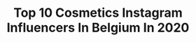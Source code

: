 ---
title: Top 10 Cosmetics Instagram Influencers In Belgium In 2020
description: Identify the most popular Instagram accounts on inBeat.
platform: Instagram
profiles:
  - username: "shaunycuypers"
    fullname: >-
      Shauny Cuypers
    location: "Belgium"
    followers: 19932
    engagement: 286
    commentsToLikes: 0.106267
    avatar: "https://scontent-lht6-1.cdninstagram.com/v/t51.2885-19/s320x320/92648329_652535218870808_1861906908802187264_n.jpg?_nc_ht=scontent-lht6-1.cdninstagram.com&_nc_ohc=G1D8RyaHfEkAX_z7rZ_&oh=56f5435797e0fd0805871aa292b4715a&oe=5EBA69B8"
    verified: false
    hashtags: "#outfitinspo, #whatiworetoday, #parisblogger, #girlswithtattoos"
  - username: "jeremy.caira"
    fullname: >-
      Jérémy Caira
    location: "Belgium"
    followers: 41668
    engagement: 231
    commentsToLikes: 0.044111
    avatar: "https://scontent-ams4-1.cdninstagram.com/v/t51.2885-19/12383360_782627771868067_1558092187_a.jpg?_nc_ht=scontent-ams4-1.cdninstagram.com&_nc_ohc=913KyfUEqR8AX_or-Yf&oh=b2135d70df4cf768351b655e5187f3d7&oe=5EBBC906"
    verified: false
    hashtags: "#disneyland, #explore, #zalandostyle, #loreal"
  - username: "miss_k_510"
    fullname: >-
      🎀 The World Of Miss K 🎀
    location: "Belgium"
    followers: 19167
    engagement: 350
    commentsToLikes: 0.158451
    avatar: "https://scontent-lhr8-1.cdninstagram.com/v/t51.2885-19/s320x320/65050216_1164976667006700_3260310791085096960_n.jpg?_nc_ht=scontent-lhr8-1.cdninstagram.com&_nc_ohc=tl50u9eufE0AX-fT5Xu&oh=7ef475a56c839b0a6233800c8d47a173&oe=5EBC72CC"
    verified: false
    hashtags: "#smile, #eitjes, #coronavirus, #rimmellondonnl"
  - username: "lv__dreamworld"
    fullname: >-
      ╰ Fσr тнє lσνє σf ρυrsєѕ ╮
    location: "Belgium"
    followers: 53747
    engagement: 221
    commentsToLikes: 0.082490
    avatar: "https://scontent-ort2-1.cdninstagram.com/v/t51.2885-19/s320x320/89823074_200486121178999_8749573595769864192_n.jpg?_nc_ht=scontent-ort2-1.cdninstagram.com&_nc_ohc=dHC7izWdt-gAX8ZWu2H&oh=102d62c2641d18edf27ba99dc3358212&oe=5EBC1D34"
    verified: false
    hashtags: "#bags, #kitchendecor, #louisvuittonchain, #lvbagcharm"
  - username: "bella.illustration"
    fullname: >-
      Bella Sriwantana
    location: "Belgium"
    followers: 83038
    engagement: 3844
    commentsToLikes: 0.006292
    avatar: "https://scontent-lht6-1.cdninstagram.com/v/t51.2885-19/s320x320/79804257_436842703919482_4884156548957339648_n.jpg?_nc_ht=scontent-lht6-1.cdninstagram.com&_nc_ohc=1JI79q--GvMAX8Jt9B7&oh=e257a167fa61f95aa7c402efe28baad5&oe=5EB38F7A"
    verified: false
    hashtags: "#welovegoldens, #sailormoon, #japanesebeauty, #koreanbeauty"
  - username: "mytrendywendy"
    fullname: >-
      WENDY💋BEAUTY x LIFESTYLE
    location: "Belgium"
    followers: 2205
    engagement: 1374
    commentsToLikes: 0.140850
    avatar: "https://scontent-ams4-1.cdninstagram.com/v/t51.2885-19/s320x320/57156398_594571551040768_110082945259143168_n.jpg?_nc_ht=scontent-ams4-1.cdninstagram.com&_nc_ohc=UkryCiFtg9AAX9DD3Yz&oh=361c63ee8adac2752bde62f9c71ae756&oe=5EBAF210"
    verified: false
    hashtags: "#blogueuse, #happyskin, #blogueusebeaute, #inmyconverse"
  - username: "nathalie_eoma_missrdcongo"
    fullname: >-
      Nathalie Eoma Verbeken 🇨🇩
    location: "Belgium"
    followers: 10947
    engagement: 554
    commentsToLikes: 0.033362
    avatar: "https://scontent-ams4-1.cdninstagram.com/v/t51.2885-19/s320x320/60822532_456468831816343_1123916276196966400_n.jpg?_nc_ht=scontent-ams4-1.cdninstagram.com&_nc_ohc=3lM4s0ha0o8AX-LGBsT&oh=f8cdbf0c99c26d33db86c93d3b7e57e3&oe=5EB7AB04"
    verified: false
    hashtags: "#congolesebeauty, #melaninpoppin, #selflove, #pink"
  - username: "peggytimmermans"
    fullname: >-
      Makeup artist Peggy Timmermans
    location: "Belgium"
    followers: 19945
    engagement: 271
    commentsToLikes: 0.102915
    avatar: "https://scontent-lhr8-1.cdninstagram.com/v/t51.2885-19/s320x320/75239238_1046858249000121_5342169357436846080_n.jpg?_nc_ht=scontent-lhr8-1.cdninstagram.com&_nc_ohc=oOR7pQP_jkkAX_ak6ni&oh=7646840fbd5a1c32c4ad0af55e784e4f&oe=5EBA3359"
    verified: false
    hashtags: "#makeupartistbelgium, #tenasilhouette, #urineloss, #sendinglove"
---